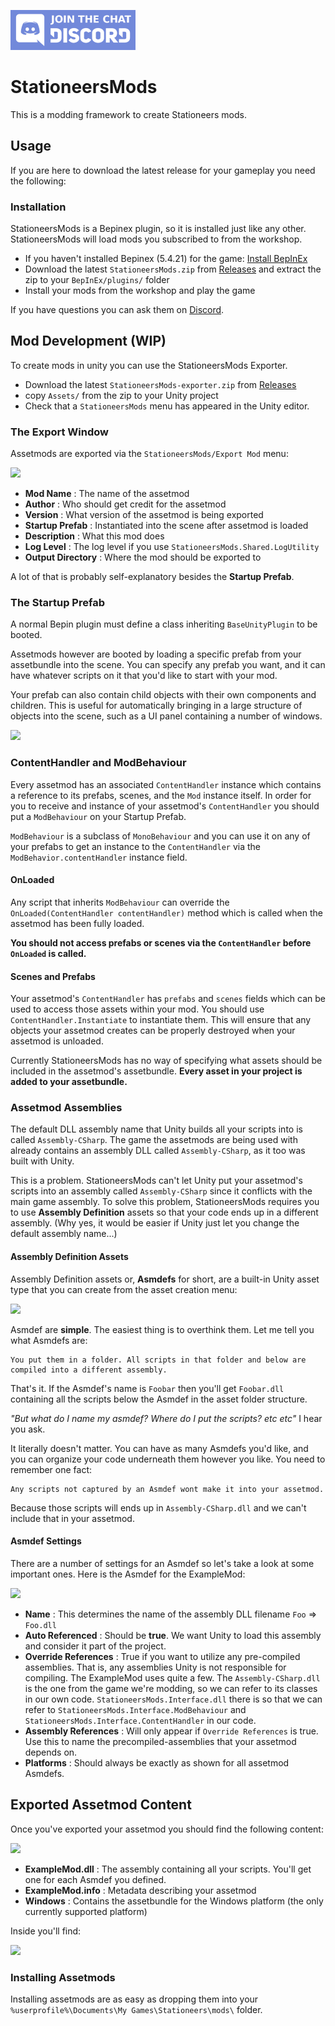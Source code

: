 
[![Image](doc/discord_button.png)](https://discord.gg/AEmQR3XCGm)

# StationeersMods

This is a modding framework to create Stationeers mods. 

## Usage
If you are here to download the latest release for your gameplay you need the following:

### Installation

StationeersMods is a Bepinex plugin, so it is installed just like any other. StationeersMods will load mods you subscribed to from the workshop.
- If you haven't installed Bepinex (5.4.21) for the game: [Install BepInEx](https://docs.bepinex.dev/articles/user_guide/installation/index.html)
- Download the latest `StationeersMods.zip` from [Releases](https://github.com/jixxed/StationeersMods/releases) and extract the zip to your `BepInEx/plugins/` folder
- Install your mods from the workshop and play the game

If you have questions you can ask them on [Discord](https://discord.gg/AEmQR3XCGm).

## Mod Development (WIP)

To create mods in unity you can use the StationeersMods Exporter.
- Download the latest `StationeersMods-exporter.zip` from [Releases](https://github.com/jixxed/StationeersMods/releases)
- copy `Assets/` from the zip to your Unity project
- Check that a `StationeersMods` menu has appeared in the Unity editor.

### The Export Window

Assetmods are exported via the `StationeersMods/Export Mod` menu:

![](docs/media/readme/editor_window.png)

- **Mod Name** : The name of the assetmod
- **Author** : Who should get credit for the assetmod
- **Version** : What version of the assetmod is being exported
- **Startup Prefab** : Instantiated into the scene after assetmod is loaded
- **Description** : What this mod does
- **Log Level** : The log level if you use `StationeersMods.Shared.LogUtility`
- **Output Directory** : Where the mod should be exported to

A lot of that is probably self-explanatory besides the **Startup Prefab**.

### The Startup Prefab

A normal Bepin plugin must define a class inheriting `BaseUnityPlugin` to be booted.

Assetmods however are booted by loading a specific prefab from your assetbundle into the scene. You can specify any prefab you want, and it can have whatever scripts on it that you'd like to start with your mod.

Your prefab can also contain child objects with their own components and children. This is useful for automatically bringing in a large structure of objects into the scene, such as a UI panel containing a number of windows.

![](docs/media/readme/startup_prefab.png)

### ContentHandler and ModBehaviour

Every assetmod has an associated `ContentHandler` instance which contains a reference to its prefabs, scenes, and the `Mod` instance itself. In order for you to receive and instance of your assetmod's `ContentHandler` you should put a `ModBehaviour` on your Startup Prefab.

`ModBehaviour` is a subclass of `MonoBehaviour` and you can use it on any of your prefabs to get an instance to the `ContentHandler` via the `ModBehavior.contentHandler` instance field.

#### OnLoaded

Any script that inherits `ModBehaviour` can override the `OnLoaded(ContentHandler contentHandler)` method which is called when the assetmod has been fully loaded.

**You should not access prefabs or scenes via the `ContentHandler` before `OnLoaded` is called.**

#### Scenes and Prefabs

Your assetmod's `ContentHandler` has `prefabs` and `scenes` fields which can be used to access those assets within your mod. You should use `ContentHandler.Instantiate` to instantiate them. This will ensure that any objects your assetmod creates can be properly destroyed when your assetmod is unloaded.

Currently StationeersMods has no way of specifying what assets should be included in the assetmod's assetbundle. **Every asset in your project is added to your assetbundle.**

### Assetmod Assemblies

The default DLL assembly name that Unity builds all your scripts into is called `Assembly-CSharp`. The game the assetmods are being used with already contains an assembly DLL called `Assembly-CSharp`, as it too was built with Unity.

This is a problem. StationeersMods can't let Unity put your assetmod's scripts into an assembly called `Assembly-CSharp` since it conflicts with the main game assembly. To solve this problem, StationeersMods requires you to use **Assembly Definition** assets so that your code ends up in a different assembly. (Why yes, it would be easier if Unity just let you change the default assembly name...)

#### Assembly Definition Assets

Assembly Definition assets or, **Asmdefs** for short, are a built-in Unity asset type that you can create from the asset creation menu:

![](docs/media/readme/create_asmdef.png)

Asmdef are **simple**. The easiest thing is to overthink them. Let me tell you what Asmdefs are:

    You put them in a folder. All scripts in that folder and below are compiled into a different assembly.

That's it. If the Asmdef's name is `Foobar` then you'll get `Foobar.dll` containing all the scripts below the Asmdef in the asset folder structure.

*"But what do I name my asmdef? Where do I put the scripts? etc etc"* I hear you ask.

It literally doesn't matter. You can have as many Asmdefs you'd like, and you can organize your code underneath them however you like. You need to remember one fact:

    Any scripts not captured by an Asmdef wont make it into your assetmod.

Because those scripts will ends up in `Assembly-CSharp.dll` and we can't include that in your assetmod.

#### Asmdef Settings

There are a number of settings for an Asmdef so let's take a look at some important ones. Here is the Asmdef for the ExampleMod:

![](docs/media/readme/asmdef_settings.png)

- **Name** : This determines the name of the assembly DLL filename `Foo` => `Foo.dll`
- **Auto Referenced** : Should be **true**. We want Unity to load this assembly and consider it part of the project.
- **Override References** : True if you want to utilize any pre-compiled assemblies. That is, any assemblies Unity is not responsible for compiling. The ExampleMod uses quite a few. The `Assembly-CSharp.dll` is the one from the game we're modding, so we can refer to its classes in our own code. `StationeersMods.Interface.dll` there is so that we can refer to `StationeersMods.Interface.ModBehaviour` and `StationeersMods.Interface.ContentHandler` in our code.
- **Assembly References** : Will only appear if `Override References` is true. Use this to name the precompiled-assemblies that your assetmod depends on.
- **Platforms** : Should always be exactly as shown for all assetmod Asmdefs.

## Exported Assetmod Content

Once you've exported your assetmod you should find the following content:

![](docs/media/readme/exported_content.png)

- **ExampleMod.dll** : The assembly containing all your scripts. You'll get one for each Asmdef you defined.
- **ExampleMod.info** : Metadata describing your assetmod
- **Windows** : Contains the assetbundle for the Windows platform (the only currently supported platform)

Inside you'll find:

![](docs/media/readme/exported_assets.png)

### Installing Assetmods

Installing assetmods are as easy as dropping them into your `%userprofile%\Documents\My Games\Stationeers\mods\` folder.
